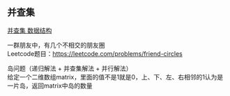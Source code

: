 ## 并查集
[并查集 数据结构](../../../../../java/cc/tianbin/data_struct/ds3_并查集)


一群朋友中，有几个不相交的朋友圈  
Leetcode题目：<https://leetcode.com/problems/friend-circles>

岛问题（递归解法 + 并查集解法 + 并行解法）  
给定一个二维数组matrix，里面的值不是1就是0，上、下、左、右相邻的1认为是一片岛，返回matrix中岛的数量

